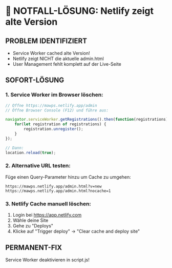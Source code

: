 # 🚨 NOTFALL-LÖSUNG: Netlify zeigt alte Version

## PROBLEM IDENTIFIZIERT
- Service Worker cached alte Version!
- Netlify zeigt NICHT die aktuelle admin.html
- User Management fehlt komplett auf der Live-Seite

## SOFORT-LÖSUNG

### 1. Service Worker im Browser löschen:
```javascript
// Öffne https://mawps.netlify.app/admin
// Öffne Browser Console (F12) und führe aus:

navigator.serviceWorker.getRegistrations().then(function(registrations) {
    for(let registration of registrations) {
        registration.unregister();
    }
});

// Dann:
location.reload(true);
```

### 2. Alternative URL testen:
Füge einen Query-Parameter hinzu um Cache zu umgehen:
```
https://mawps.netlify.app/admin.html?v=new
https://mawps.netlify.app/admin.html?nocache=1
```

### 3. Netlify Cache manuell löschen:
1. Login bei https://app.netlify.com
2. Wähle deine Site
3. Gehe zu "Deploys"
4. Klicke auf "Trigger deploy" → "Clear cache and deploy site"

## PERMANENT-FIX
Service Worker deaktivieren in script.js!

